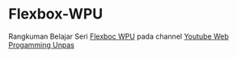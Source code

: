 # Flexbox-WPU
Rangkuman Belajar Seri [Flexboc WPU](https://www.youtube.com/watch?v=-J372iDFU8Y&list=PLFIM0718LjIU1lWlM34j6E9fMlrrSGZ1k) pada channel [Youtube Web Progamming Unpas](https://www.youtube.com/c/WebProgrammingUNPAS)
